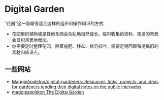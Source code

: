 Digital Garden
===

“花园”这一隐喻很适合这样的组织和操作知识的方式:

- 花园里的植物或是其他东西会杂乱地自然成长。临时收集的资料、突发的奇想会日积月累地增加。
- 你需要定时整理花园，除草施肥、移盆、修剪枝叶。需要定期回顾和提炼旧的素材和知识点。

## 一些网站

- [MaggieAppleton/digital-gardeners: Resources, links, projects, and ideas for gardeners tending their digital notes on the public interwebs](https://github.com/MaggieAppleton/digital-gardeners)
- [maggieappleton The Digital Garden](https://maggieappleton.com/garden)